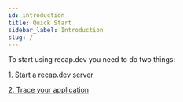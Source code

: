```yaml
---
id: introduction
title: Quick Start
sidebar_label: Introduction
slug: /
---
```


To start using recap.dev you need to do two things:

[1. Start a recap.dev server](start-server)

[2. Trace your application](tracing)
